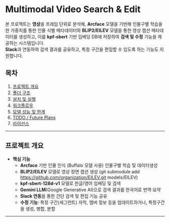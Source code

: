 # Multimodal Video Search & Edit

본 프로젝트는 **영상**을 프레임 단위로 분석해, **Arcface** 모델을 기반해 인물구별 학습을 한 가중치를 통한 인물 식별 메타데이터와 **BLIP2/EILEV** 모델을 통한 영상 캡션 메타데이터를 생성하고, 이를 **kpf-sbert** 기반 임베딩 DB에 저장하여 **검색 및 수정** 기능을 제공하는 시스템입니다.  
**Slack**과 연동하여 검색 결과를 공유하고, 특정 구간을 편집할 수 있도록 하는 기능도 지원합니다.

## 목차
1. [프로젝트 개요](#프로젝트-개요)
2. [폴더 구조](#폴더-구조)
3. [설치 및 실행](#설치-및-실행)
4. [워크플로우](#워크플로우)
5. [모델 성능 및 한계](#모델-성능-및-한계)
6. [TODO / Future Plans](#todo--future-plans)
7. [라이선스](#라이선스-옵션)

---

## 프로젝트 개요

- **핵심 기능**  
  - **Arcface** 기반 인물 인식 (Buffalo 모델 사용) 인물구별 학습 및 데이터생성 
  - **BLIP2/EILEV** 모델로 영상 장면 캡션 생성    (git submodule add https://github.com/organization/EILEV.git models/EILEV)
  - **kpf-sbert-128d-v1** 모델로 한글/영어 임베딩 및 검색  
  - **Gemini LLM**(Google Generative AI)으로 검색 결과를 한국어로 번역·요약  
  - **Slack 연동**을 통한 간단 검색 및 편집 기능 공유  
  - **수정 기능**: 특정 구간(세그먼트) 자막, 멤버 정보 등을 업데이트하거나, 특정구간을 생성, 병합, 분할



---
